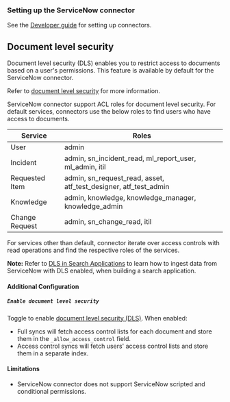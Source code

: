 ### Setting up the ServiceNow connector

See the [Developer guide](../../docs/DEVELOPING.md) for setting up connectors.

## Document level security

Document level security (DLS) enables you to restrict access to documents based on a user's permissions. This feature is available by default for the ServiceNow connector.

Refer to [document level security](https://www.elastic.co/guide/en/enterprise-search/master/dls.html) for more information.

ServiceNow connector support ACL roles for document level security. For default services, connectors use the below roles to find users who have access to documents.

| Service        | Roles                                                             |
|----------------|-------------------------------------------------------------------|
| User           | admin                                                             |
| Incident       | admin, sn_incident_read, ml_report_user, ml_admin, itil           |
| Requested Item | admin, sn_request_read, asset, atf_test_designer, atf_test_admin  |
| Knowledge      | admin, knowledge, knowledge_manager, knowledge_admin              |
| Change Request | admin, sn_change_read, itil                                       |

For services other than default, connector iterate over access controls with read operations and find the respective roles of the services.

**Note:** Refer to [DLS in Search Applications](https://www.elastic.co/guide/en/enterprise-search/master/dls-e2e-guide.html) to learn how to ingest data from ServiceNow with DLS enabled, when building a search application.

#### Additional Configuration

##### `Enable document level security`

Toggle to enable [document level security (DLS)](https://www.elastic.co/guide/en/enterprise-search/master/dls.html). When enabled:
- Full syncs will fetch access control lists for each document and store them in the `_allow_access_control` field.
- Access control syncs will fetch users' access control lists and store them in a separate index.

#### Limitations

- ServiceNow connector does not support ServiceNow scripted and conditional permissions.
